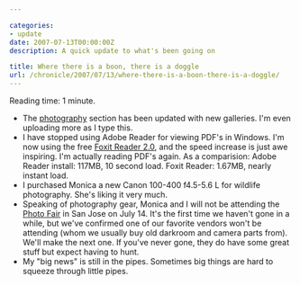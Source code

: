 ```yaml
---

categories:
- update
date: 2007-07-13T00:00:00Z
description: A quick update to what's been going on

title: Where there is a boon, there is a doggle
url: /chronicle/2007/07/13/where-there-is-a-boon-there-is-a-doggle/
---
```


Reading time: 1 minute.



* The <a href="/photography/">photography</a> section has been updated with new galleries.  I'm even uploading more as I type this. 
* I have stopped using Adobe Reader for viewing PDF's in Windows.  I'm now using the free <a href="http://www.foxitsoftware.com/pdf/rd_intro.php">Foxit Reader 2.0</a>, and the speed increase is just awe inspiring.  I'm actually reading PDF's again.  As a comparision: Adobe Reader install: 117MB, 10 second load.  Foxit Reader: 1.67MB, nearly instant load. 
* I purchased Monica a new Canon 100-400 f4.5-5.6 L for wildlife photography.  She's liking it very much. 
* Speaking of photography gear, Monica and I will not be attending the <a href="http://photofair.com/">Photo Fair</a> in San Jose on July 14.  It's the first time we haven't gone in a while, but we've confirmed one of our favorite vendors won't be attending (whom we usually buy old darkroom and camera parts from).  We'll make the next one.  If you've never gone, they do have some great stuff but expect having to hunt. 
* My "big news" is still in the pipes.  Sometimes big things are hard to squeeze through little pipes. 

